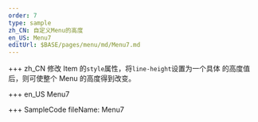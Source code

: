 ```yaml
---
order: 7
type: sample
zh_CN: 自定义Menu的高度
en_US: Menu7
editUrl: $BASE/pages/menu/md/Menu7.md
---
```


+++ zh_CN
修改 Item 的<Code>style</Code>属性，将<Code>line-height</Code>设置为一个具体
的高度值后，则可使整个 Menu 的高度得到改变。

+++ en_US
Menu7

+++ SampleCode
fileName: Menu7
